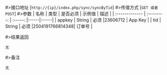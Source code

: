 #>接口地址
[`http://{ip}/index.php/sync/syncByTid`] 
#>传值方式
[`GET 或者 POST`]
#>参数
|         名称        |       类型      | 是否必须  |    示例值 |  描述 |
| :------------- | :--------: | :-----: |:-----|:-----|
| appkey      | String  |   必须 |23606712  | App Key |
| tid      | String  |   必须 |2504191766814348| 订单号 |



#>结果返回

    无
    
#>备注

    无




    